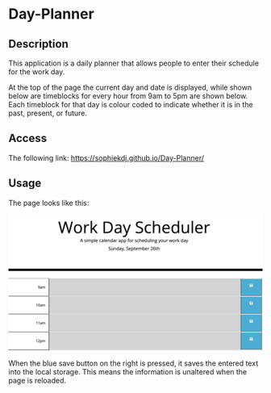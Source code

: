 # Day-Planner

## Description

This application is a daily planner that allows people to enter their schedule for the work day.

At the top of the page the current day and date is displayed, while shown below are timeblocks for every hour from 9am to 5pm are shown below. Each timeblock for that day is colour coded to indicate whether it is in the past, present, or future.

## Access

The following link: https://sophiekdj.github.io/Day-Planner/

## Usage

The page looks like this:

![alt text](assets/images/window.png)

When the blue save button on the right is pressed, it saves the entered text into the local storage. This means the information is unaltered when the page is reloaded.
